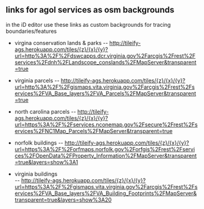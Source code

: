 ## links for agol services as osm backgrounds
in the iD editor use these links as custom backgrounds for tracing boundaries/features 

- virgina conservation lands & parks
-- http://tileify-ags.herokuapp.com/tiles/{z}/{x}/{y}?url=http%3A%2F%2Fdswcapps.dcr.virginia.gov%2Farcgis%2Frest%2Fservices%2Fdnh%2FLandscope_conslands%2FMapServer&transparent=true

- virginia parcels
-- http://tileify-ags.herokuapp.com/tiles/{z}/{x}/{y}?url=http%3A%2F%2Fgismaps.vita.virginia.gov%2Farcgis%2Frest%2Fservices%2FVA_Base_layers%2FVA_Parcels%2FMapServer&transparent=true  

- north carolina parcels
-- http://tileify-ags.herokuapp.com/tiles/{z}/{x}/{y}?url=https%3A%2F%2Fservices.nconemap.gov%2Fsecure%2Frest%2Fservices%2FNC1Map_Parcels%2FMapServer&transparent=true  

- norfolk buildings
-- http://tileify-ags.herokuapp.com/tiles/{z}/{x}/{y}?url=https%3A%2F%2Forfmaps.norfolk.gov%2Forfgis%2Frest%2Fservices%2FOpenData%2FProperty_Information%2FMapServer&transparent=true&layers=show%3A1  

- virginia buildings  
-- http://tileify-ags.herokuapp.com/tiles/{z}/{x}/{y}?url=https%3A%2F%2Fgismaps.vita.virginia.gov%2Farcgis%2Frest%2Fservices%2FVA_Base_layers%2FVA_Building_Footprints%2FMapServer&transparent=true&layers=show%3A20  


